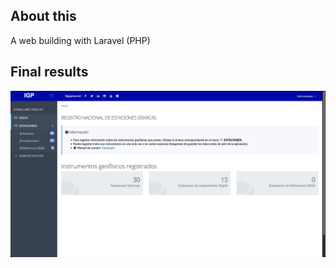 ## About this
A web building with Laravel (PHP)

## Final results
![github-small](https://github.com/geanbaila/dev.igp.rnesf01/blob/master/img1.png)